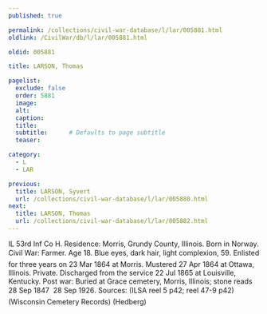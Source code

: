 ```yaml
---
published: true

permalink: /collections/civil-war-database/l/lar/005881.html
oldlink: /CivilWar/db/l/lar/005881.html

oldid: 005881

title: LARSON, Thomas

pagelist:
  exclude: false
  order: 5881
  image: 
  alt:
  caption:
  title:
  subtitle:      # Defaults to page subtitle
  teaser:

category: 
  - L 
  - LAR

previous:
  title: LARSON, Syvert
  url: /collections/civil-war-database/l/lar/005880.html  
next:
  title: LARSON, Thomas
  url: /collections/civil-war-database/l/lar/005882.html   
---
```

IL 53rd Inf Co H. Residence: Morris, Grundy County, Illinois. Born in Norway. Civil War: Farmer. Age 18. Blue eyes, dark hair, light complexion, 5&#146;9&#148;. Enlisted for three years on 23 Mar 1864 at Morris. Mustered 27 Apr 1864 at Ottawa, Illinois. Private. Discharged from the service 22 Jul 1865 at Louisville, Kentucky. Post war: Buried at Grace cemetery, Morris, Illinois; stone reads &#147;28 Sep 1847 &#150; 28 Sep 1926&#148;. Sources: (ILSA reel 5 p42; reel 47-9 p42) (Wisconsin Cemetery Records) (Hedberg)